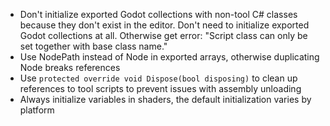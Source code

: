 - Don't initialize exported Godot collections with non-tool C# classes because they don't exist in the editor. Don't need to initialize exported Godot collections at all. Otherwise get error: "Script class can only be set together with base class name."
- Use NodePath instead of Node in exported arrays, otherwise duplicating Node breaks references
- Use `protected override void Dispose(bool disposing)` to clean up references to tool scripts to prevent issues with assembly unloading
- Always initialize variables in shaders, the default initialization varies by platform